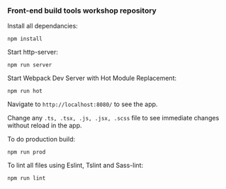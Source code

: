 ### Front-end build tools workshop repository

Install all dependancies:

```
npm install
```

Start http-server:

```
npm run server
```

Start Webpack Dev Server with Hot Module Replacement:

```
npm run hot
```

Navigate to `http://localhost:8080/` to see the app.

Change any `.ts, .tsx, .js, .jsx, .scss` file to see immediate changes without reload in the app.


To do production build:

```
npm run prod
```


To lint all files using Eslint, Tslint and Sass-lint:

```
npm run lint
```

